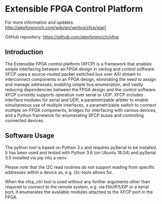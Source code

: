 # Extensible FPGA Control Platform

For more information and updates: http://alexforencich.com/wiki/en/verilog/xfcp/start

GitHub repository: https://github.com/alexforencich/xfcp

## Introduction

The Extensible FPGA control platform (XFCP) is a framework that enables simple interfacing between an FPGA design in verilog and control software.  XFCP uses a source-routed packet switched bus over AXI stream to interconnect components in an FPGA design, eliminating the need to assign and manage addresses, enabling simple bus enumeration, and vastly reducing dependencies between the FPGA design and the control software.  XFCP currently supports operation over serial or UDP.  XFCP includes interface modules for serial and UDP, a parametrizable arbiter to enable simultaneous use of multiple interfaces, a parametrizable switch to connect multiple on-FPGA components, bridges for interfacing with various devices, and a Python framework for enumerating XFCP buses and controlling connected devices.

## Software Usage

The python tool is based on Python 3.x and requires pySerial to be installed. It has been used and tested with Python 3.6 (on Ubuntu 18.04) and pySerial 3.5 installed via pip into a venv.

Please note that the I2C read routines do not support reading from specific addresses within a device as, e.g. i2c-tools allows for.

When the xfcp\_ctrl tool is used without any further arguments other than required to connect to the remote system, e.g. via Eth/IP/UDP or a serial port, it enumerates the available modules attached to the XFCP port in the FPGA.

